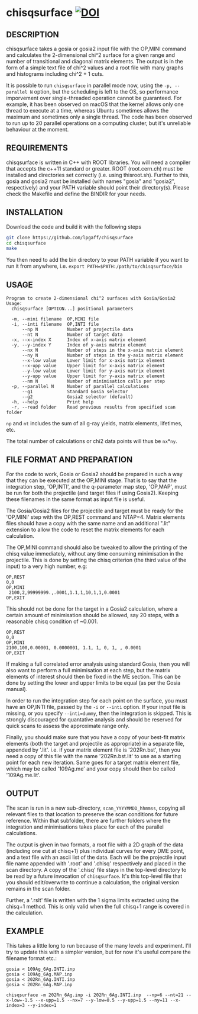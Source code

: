 chisqsurface 
[![DOI](https://zenodo.org/badge/DOI/10.5281/zenodo.1250303.svg)](https://doi.org/10.5281/zenodo.1250303)
========================

DESCRIPTION
-----------

chisqsurface takes a gosia or gosia2 input file with the OP,MINI command and calculates the 2-dimensional chi^2 surface for a given range and number of transitional and diagonal matrix elements.
The output is in the form of a simple text file of chi^2 values and a root file with many graphs and histograms including chi^2 + 1 cuts.

It is possible to run `chisqsurface` in parallel mode now, using the `-p, --parallel N` option, but the scheduling is left to the OS, so performance imporvement over single-threaded operation cannot be guaranteed.
For example, it has been observed on macOS that the kernel allows only one thread to execute at a time, whereas Ubuntu sometimes allows the maximum and sometimes only a single thread.
The code has been observed to run up to 20 parallel operations on a computing cluster, but it's unreliable behaviour at the moment.


REQUIREMENTS
------------

chisqsurface is written in C++ with ROOT libraries.
You will need a compiler that accepts the c++11 standard or greater.
ROOT (root.cern.ch) must be installed and directories set correctly (i.e. using thisroot.sh).
Further to this, gosia and gosia2 must be installed (with names "gosia" and "gosia2", respectively) and your PATH variable should point their directory(s).
Please check the Makefile and define the BINDIR for your needs.


INSTALLATION
------------

Download the code and build it with the following steps
```bash
git clone https://github.com/lpgaff/chisqsurface
cd chisqsurface
make
```
You then need to add the bin directory to your PATH variable if you want to run it from anywhere, i.e. `export PATH=$PATH:/path/to/chisqsurface/bin`


USAGE
-----

```
Program to create 2-dimensional chi^2 surfaces with Gosia/Gosia2
Usage:
  chisqsurface [OPTION...] positional parameters

  -m, --mini filename  OP,MINI file
  -i, --inti filename  OP,INTI file
      --np N           Number of projectile data
      --nt N           Number of target data
  -x, --x-index X      Index of x-axis matrix element
  -y, --y-index Y      Index of y-axis matrix element
      --nx N           Number of steps in the x-axis matrix element
      --ny N           Number of steps in the y-axis matrix element
      --x-low value    Lower limit for x-axis matrix element
      --x-upp value    Upper limit for x-axis matrix element
      --y-low value    Lower limit for y-axis matrix element
      --y-upp value    Upper limit for y-axis matrix element
      --nm N           Number of minimisation calls per step
  -p, --parallel N     Number of parallel calculations
      --g1             Standard Gosia selector
      --g2             Gosia2 selector (default)
  -h, --help           Print help
  -r, --read folder    Read previous results from specified scan folder

```
`np` and `nt` includes the sum of all g-ray yields, matrix elements, lifetimes, etc.

The total number of calculations or chi2 data points will thus be `nx`*`ny`.


FILE FORMAT AND PREPARATION
---------------------------

For the code to work, Gosia or Gosia2 should be prepared in such a way that they can be executed at the OP,MINI stage. That is to say that the integration step, 'OP,INTI', and the q-parameter map step, 'OP,MAP', must be run for both the projectile (and target files if using Gosia2). Keeping these filenames in the same format as input file is useful.

The Gosia/Gosia2 files for the projectile and target must be ready for the 'OP,MINI' step with the OP,REST command and NTAP=4. Matrix elements files should have a copy with the same name and an additional ".lit" extension to allow the code to reset the matrix elements for each calculation.

The OP,MINI command should also be tweaked to allow the printing of the chisq value immediately, without any time consuming minimisation in the projectile. This is done by setting the chisq criterion (the third value of the input) to a very high number, e.g:

```
OP,REST
0,0
OP,MINI
 2100,2,99999999.,.0001,1.1,1,10,1,1,0.0001
OP,EXIT
```

This should not be done for the target in a Gosia2 calculation, where a certain amount of minimisation should be allowed, say 20 steps, with a reasonable chisq condition of ~0.001.

```
OP,REST
0,0
OP,MINI
2100,100,0.00001, 0.0000001, 1.1, 1, 0, 1, , 0.0001
OP,EXIT
```

If making a full correlated error analysis using standard Gosia, then you will also want to perform a full minimisation at each step, but the matrix elements of interest should then be fixed in the ME section. This can be done by setting the lower and upper limits to be equal (as per the Gosia manual).

In order to run the integration step for each point on the surface, you must have an OP,INTI file, passed by the  `-i` or `--inti` option. If your input file is missing, or you specify `--inti=dummy`, then the integration is skipped. This is strongly discouraged for quantative analysis and should be reserved for quick scans to assess the approximate range only.

Finally, you should make sure that you have a copy of your best-fit matrix elements (both the target and projectile as appropriate) in a separate file, appended by '.lit'.
i.e. if your matrix element file is '202Rn.bst', then you need a copy of this file with the name '202Rn.bst.lit' to use as a starting point for each new iteration.
Same goes for a target matrix element file, which may be called '109Ag.me' and your copy should then be called '109Ag.me.lit'.

OUTPUT
------

The scan is run in a new sub-directory, `scan_YYYYMMDD_hhmmss`, copying all relevant files to that location to preserve the scan conditions for future reference.
Within that subfolder, there are further folders where the integration and minimisations takes place for each of the parallel calculations.

The output is given in two formats, a root file with a 2D graph of the data (including one cut at chisq+1) plus individual curves for every DME point, and a text file with an ascii list of the data.
Each will be the projectile input file name appended with '.root' and '.chisq' respectively and placed in the scan directory.
A copy of the '.chisq' file stays in the top-level directory to be read by a future invocation of `chisqsurface`.
It's this top-level file that you should edit/overwrite to continue a calculation, the original version remains in the scan folder.

Further, a '.rslt' file is written with the 1 sigma limits extracted using the chisq+1 method. This is only valid when the full chisq+1 range is covered in the calculation.


EXAMPLE 
-------

This takes a little long to run because of the many levels and experiment. I'll try to update this with a simpler version, but for now it's useful compare the filename format etc.:

```
gosia < 109Ag_6Ag.INTI.inp
gosia < 109Ag_6Ag.MAP.inp
gosia < 202Rn_6Ag.INTI.inp
gosia < 202Rn_6Ag.MAP.inp
```
```
chisqsurface -m 202Rn_6Ag.inp -i 202Rn_6Ag.INTI.inp  --np=6 --nt=21 --x-low=-1.5 --x-upp=1.5 --nx=7 --y-low=0.5 --y-upp=1.5 --ny=11 --x-index=3 --y-index=1
```

